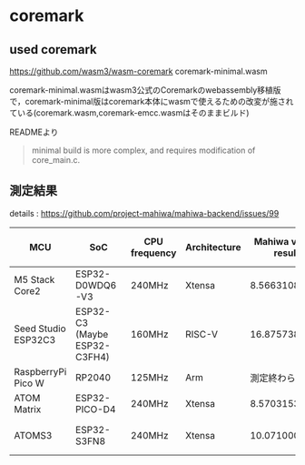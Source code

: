 # coremark

## used coremark

https://github.com/wasm3/wasm-coremark coremark-minimal.wasm

coremark-minimal.wasmはwasm3公式のCoremarkのwebassembly移植版で，coremark-minimal版はcoremark本体にwasmで使えるための改変が施されている(coremark.wasm,coremark-emcc.wasmはそのままビルド)

READMEより

> minimal build is more complex, and requires modification of core_main.c.

## 測定結果

details : https://github.com/project-mahiwa/mahiwa-backend/issues/99

| MCU                 | SoC                          | CPU frequency | Architecture | Mahiwa v0.2.1 result | Soc official reference    | Soc official datasheet                                                                                 |
| ------------------- | ---------------------------- | ------------- | ------------ | -------------------- | ------------------------- | ------------------------------------------------------------------------------------------------------ |
| M5 Stack Core2      | ESP32-D0WDQ6-V3              | 240MHz        | Xtensa       | 8.5663108826         | 1 core at 240 MHz: 504.85 | https://www.espressif.com/sites/default/files/documentation/esp32_datasheet_en.pdf                     |
| Seed Studio ESP32C3 | ESP32-C3 (Maybe ESP32-C3FH4) | 160MHz        | RISC-V       | 16.8757381439        | null                      | https://www.espressif.com/sites/default/files/documentation/esp32-c3_technical_reference_manual_en.pdf |
| RaspberryPi Pico W  | RP2040                       | 125MHz        | Arm          | 測定終わらず         | null                      | https://datasheets.raspberrypi.com/rp2040/rp2040-datasheet.pdf                                         |
| ATOM Matrix         | ESP32-PICO-D4                | 240MHz        | Xtensa       | 8.5703153610         | null                      | https://www.espressif.com/sites/default/files/documentation/esp32-pico_series_datasheet_en.pdf         |
| ATOMS3              | ESP32-S3FN8                  | 240MHz        | Xtensa       | 10.0710000992        | 1 core at 240 MHz: 613.86 | https://www.espressif.com/sites/default/files/documentation/esp32-s3_datasheet_en.pdf                  |
